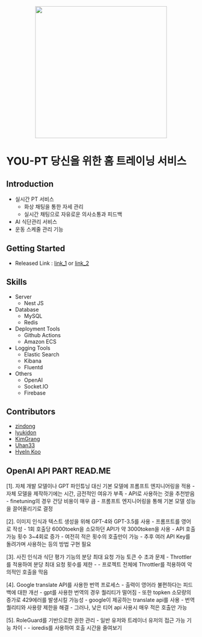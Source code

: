 <div align="center">
  <img src="https://github.com/you-pt/fe/assets/64675543/bc080107-966b-4738-86ee-263ae2a1a650" width="350px" />
</div>

# YOU-PT 당신을 위한 홈 트레이닝 서비스

## Introduction
- 실시간 PT 서비스
  - 화상 채팅을 통한 자세 관리
  - 실시간 채팅으로 자유로운 의사소통과 피드백
- AI 식단관리 서비스
- 운동 스케줄 관리 기능

## Getting Started
- Released Link : [link_1](https://jd-develop.shop/) or [link_2](https://youpt.netlify.app/)

## Skills
- Server
  - Nest JS
- Database
  - MySQL
  - Redis
- Deployment Tools
  - Github Actions
  - Amazon ECS
- Logging Tools
  - Elastic Search
  - Kibana
  - Fluentd
- Others
  - OpenAI
  - Socket.IO
  - Firebase

## Contributors
  - [zindong](https://github.com/Jindonglee)
  - [lyukidon](https://github.com/lyukidon)
  - [KimGrang](https://github.com/KimGrang)
  - [Uhan33](https://github.com/Uhan33)
  - [HyeIn Koo](https://github.com/ghi3621)


## OpenAI API PART READ.ME
  [1]. 자체 개발 모델이나 GPT 파인튜닝 대신 기본 모델에 프롬프트 엔지니어링을 적용
    - 자체 모델을 제작하기에는 시간, 금전적인 여유가 부족
    - API로 사용하는 것을 추천받음
    - finetuning의 경우 건당 비용이 매우 큼
    - 프롬프트 엔지니어링을 통해 기본 모델 성능을 끌어올리기로 결정
        
  [2]. 이미지 인식과 텍스트 생성을 위해 GPT-4와 GPT-3.5를 사용
    - 프롬프트를 영어로 작성
    - 1회 호출당 6000toekn을 소모하던 API가 약 3000token을 사용
    - API 호출 가능 횟수 3~4회로 증가
    - 여전히 적은 횟수의 호출만이 가능
    - 추후 여러 API Key를 돌려가며 사용하는 등의 방법 구현 필요
        
  [3]. 사진 인식과 식단 평가 기능의 분당 최대 요청 가능 토큰 수 초과 문제
    - Throttler를 적용하여 분당 최대 요청 횟수를 제한
    - - 프로젝트 전체에 Throttler를 적용하여 악의적인 호출을 막음
        
  [4].  Google translate API를 사용한 번역 프로세스
    - 출력이 영어라 불편하다는 피드백에 대한 개선
    - gpt를 사용한 번역의 경우 퀄리티가 떨어짐
    - 또한 topken 소모량의 증가로 429에러를 발생시킬 가능성
    - google이 제공하는 translate api를 사용
    - 번역 퀄리티와 사용량 제한을 해결
    - 그러나, 낮은 티어 api 사용시 매우 적은 호출만 가능

  [5]. RoleGuard를 기반으로한 권한 관리
    - 일반 유저와 트레이너 유저의 접근 가능 기능 차이
    - - ioredis를 사용하여 호출 시간을 줄여보기

